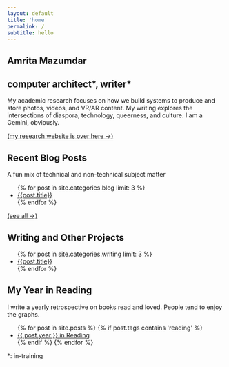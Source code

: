 ```yaml
---
layout: default
title: 'home'
permalink: /
subtitle: hello
---
```



<section id="intro">
<h1>Amrita Mazumdar</h1>
<h2>computer architect*, writer*</h2>
</section>

<section id="bio">
<p>My academic research focuses on how we build systems to produce and store photos, videos, and VR/AR content.
My writing explores the intersections of diaspora, technology, queerness, and culture. I am a Gemini, obviously.
</p>
</section>

<section class="intro_aside">
<a id="res_link" href="https://homes.cs.washington.edu/~amrita">
	(my research website is over here &rarr;)
</a>
</section>

<section class="index-list">
<h2> Recent Blog Posts </h2>
A fun mix of technical and non-technical subject matter
<ul>
{% for post in site.categories.blog limit: 3 %}
<li>
<a class="postlink" href="{{ post.url | prepend: site.baseurl }}">
{{post.title}}
</a>
</li>
{% endfor %}
</ul>
<a href="{{ site.baseurl }}/blog">(see all &rarr;)</a>
</section>

<section class="index-list">
<h2> Writing and Other Projects </h2>
<ul>
{% for post in site.categories.writing limit: 3 %}
<li>
<a class="postlink" href="{{ post.url | prepend: site.baseurl }}">
{{post.title}}
</a>
</li>
{% endfor %}
</ul>
</section>


<section class="index-list">
<h2> My Year in Reading </h2>
I write a yearly retrospective on books read and loved. People tend to enjoy the graphs.
<ul>
  {% for post in site.posts %}
    {% if post.tags contains 'reading' %}
		<li>
        <a class="postlink" href="{{ post.url | prepend: site.baseurl }}">{{ post.year }} in Reading</a>
		</li>
    {% endif %}
  {% endfor %}
</ul>
</section>

<div id="asterisk">*: in-training</div>
